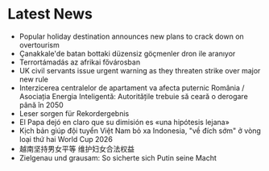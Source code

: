 # Latest News
-  Popular holiday destination announces new plans to crack down on overtourism
-  Çanakkale'de batan bottaki düzensiz göçmenler dron ile aranıyor
-  Terrortámadás az afrikai fővárosban
-  UK civil servants issue urgent warning as they threaten strike over major new rule
-  Interzicerea centralelor de apartament va afecta puternic România / Asociația Energia Inteligentă: Autoritățile trebuie să ceară o derogare până în 2050
-  Leser sorgen für Rekordergebnis
-  El Papa dejó en claro que su dimisión es «una hipótesis lejana»
-  Kịch bản giúp đội tuyển Việt Nam bỏ xa Indonesia, "về đích sớm" ở vòng loại thứ hai World Cup 2026
-  越南坚持男女平等 维护妇女合法权益
-  Zielgenau und grausam: So sicherte sich Putin seine Macht

